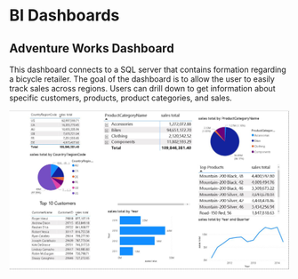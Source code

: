 # BI Dashboards

## Adventure Works Dashboard
This dashboard connects to a SQL server that contains formation regarding a bicycle retailer. The goal of the dashboard is to allow the user to easily track sales across regions. Users can drill down to get information about specific customers, products, product categories, and sales. 

![Adventure Works Dashboard](public/BIDashboardExample.JPG)